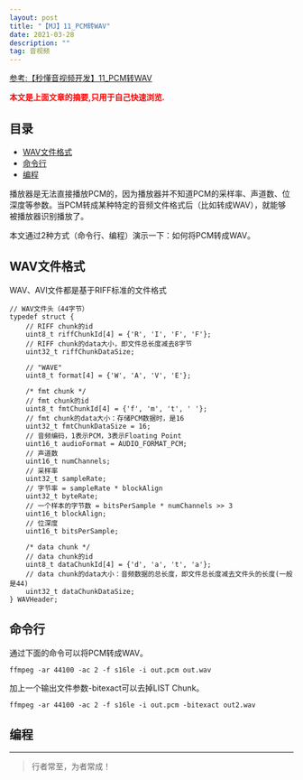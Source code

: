 ```yaml
---
layout: post
title: "【MJ】11_PCM转WAV"
date: 2021-03-28
description: ""
tag: 音视频
---
```



[参考:【秒懂音视频开发】11_PCM转WAV](https://www.cnblogs.com/mjios/p/14582322.html)

<span style="font-weight:bold;color:red;">本文是上面文章的摘要,只用于自己快速浏览.</span>


## 目录

* [WAV文件格式](#content1)
* [命令行](#content2)
* [编程](#content3)



播放器是无法直接播放PCM的，因为播放器并不知道PCM的采样率、声道数、位深度等参数。当PCM转成某种特定的音频文件格式后（比如转成WAV），就能够被播放器识别播放了。

本文通过2种方式（命令行、编程）演示一下：如何将PCM转成WAV。

<!-- ************************************************ -->
## <a id="content1"></a>WAV文件格式


WAV、AVI文件都是基于RIFF标准的文件格式

```
// WAV文件头（44字节）
typedef struct {
    // RIFF chunk的id
    uint8_t riffChunkId[4] = {'R', 'I', 'F', 'F'};
    // RIFF chunk的data大小，即文件总长度减去8字节
    uint32_t riffChunkDataSize;

    // "WAVE"
    uint8_t format[4] = {'W', 'A', 'V', 'E'};

    /* fmt chunk */
    // fmt chunk的id
    uint8_t fmtChunkId[4] = {'f', 'm', 't', ' '};
    // fmt chunk的data大小：存储PCM数据时，是16
    uint32_t fmtChunkDataSize = 16;
    // 音频编码，1表示PCM，3表示Floating Point
    uint16_t audioFormat = AUDIO_FORMAT_PCM;
    // 声道数
    uint16_t numChannels;
    // 采样率
    uint32_t sampleRate;
    // 字节率 = sampleRate * blockAlign
    uint32_t byteRate;
    // 一个样本的字节数 = bitsPerSample * numChannels >> 3
    uint16_t blockAlign;
    // 位深度
    uint16_t bitsPerSample;

    /* data chunk */
    // data chunk的id
    uint8_t dataChunkId[4] = {'d', 'a', 't', 'a'};
    // data chunk的data大小：音频数据的总长度，即文件总长度减去文件头的长度(一般是44)
    uint32_t dataChunkDataSize;
} WAVHeader;
``` 


<!-- ************************************************ -->
## <a id="content2"></a>命令行

通过下面的命令可以将PCM转成WAV。

```
ffmpeg -ar 44100 -ac 2 -f s16le -i out.pcm out.wav
```

加上一个输出文件参数-bitexact可以去掉LIST Chunk。

```
ffmpeg -ar 44100 -ac 2 -f s16le -i out.pcm -bitexact out2.wav
```



<!-- ************************************************ -->
## <a id="content3"></a>编程





----------
>  行者常至，为者常成！


